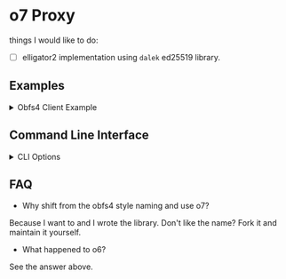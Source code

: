 # o7 Proxy

things I would like to do:

- [ ] elligator2 implementation using `dalek` ed25519 library.


## Examples

<details>
<summary>Obfs4 Client Example</summary>

```rs
let client = Client::from_param_str("");

let mut conn = tokio::net::TcpStream::Connect();

c = client.wrap(&mut conn);

```

</details>

## Command Line Interface


<details>
<summary>CLI Options</summary>

can be compiled and run, or run using the rust binary

```sh
cargo install .....
```

</details>

## FAQ

* Why shift from the obfs4 style naming and use o7? 

Because I want to and I wrote the library. Don't like the name? Fork it and maintain it yourself.

* What happened to o6? 

See the answer above.
